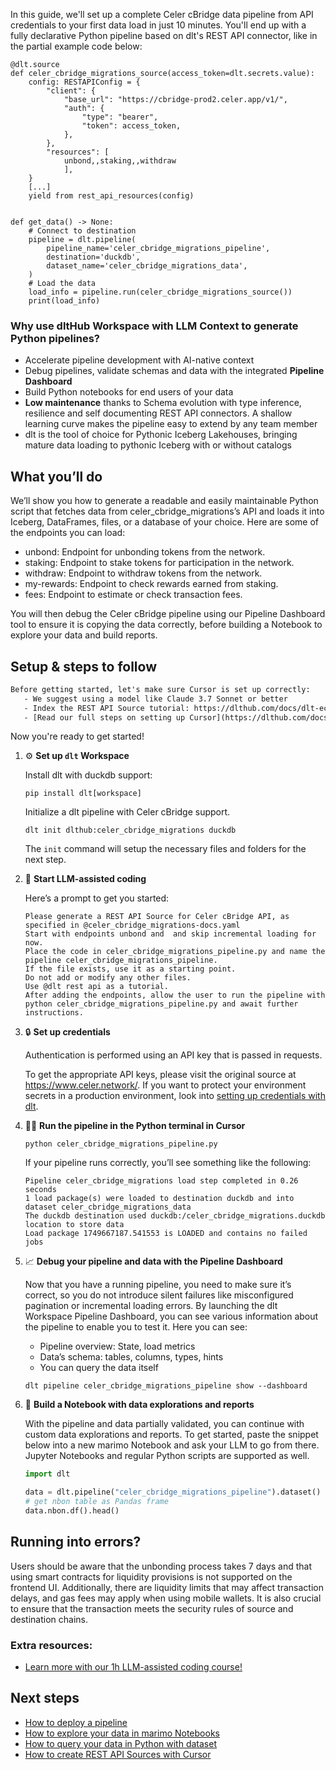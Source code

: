 In this guide, we'll set up a complete Celer cBridge data pipeline from API credentials to your first data load in just 10 minutes. You'll end up with a fully declarative Python pipeline based on dlt's REST API connector, like in the partial example code below:

```python-outcome
@dlt.source
def celer_cbridge_migrations_source(access_token=dlt.secrets.value):
    config: RESTAPIConfig = {
        "client": {
            "base_url": "https://cbridge-prod2.celer.app/v1/",
            "auth": {
                "type": "bearer",
                "token": access_token,
            },
        },
        "resources": [
            unbond,,staking,,withdraw
            ],
    }
    [...]
    yield from rest_api_resources(config)


def get_data() -> None:
    # Connect to destination
    pipeline = dlt.pipeline(
        pipeline_name='celer_cbridge_migrations_pipeline',
        destination='duckdb',
        dataset_name='celer_cbridge_migrations_data', 
    )
    # Load the data
    load_info = pipeline.run(celer_cbridge_migrations_source())
    print(load_info) 
```

### Why use dltHub Workspace with LLM Context to generate Python pipelines?

- Accelerate pipeline development with AI-native context
- Debug pipelines, validate schemas and data with the integrated **Pipeline Dashboard**
- Build Python notebooks for end users of your data
- **Low maintenance** thanks to Schema evolution with type inference, resilience and self documenting REST API connectors. A shallow learning curve makes the pipeline easy to extend by any team member
- dlt is the tool of choice for Pythonic Iceberg Lakehouses, bringing mature data loading to pythonic Iceberg with or without catalogs

## What you’ll do

We’ll show you how to generate a readable and easily maintainable Python script that fetches data from celer_cbridge_migrations’s API and loads it into Iceberg, DataFrames, files, or a database of your choice. Here are some of the endpoints you can load:

- unbond: Endpoint for unbonding tokens from the network.
- staking: Endpoint to stake tokens for participation in the network.
- withdraw: Endpoint to withdraw tokens from the network.
- my-rewards: Endpoint to check rewards earned from staking.
- fees: Endpoint to estimate or check transaction fees.

You will then debug the Celer cBridge pipeline using our Pipeline Dashboard tool to ensure it is copying the data correctly, before building a Notebook to explore your data and build reports.

## Setup & steps to follow

```default
Before getting started, let's make sure Cursor is set up correctly:
   - We suggest using a model like Claude 3.7 Sonnet or better
   - Index the REST API Source tutorial: https://dlthub.com/docs/dlt-ecosystem/verified-sources/rest_api/ and add it to context as **@dlt rest api**
   - [Read our full steps on setting up Cursor](https://dlthub.com/docs/dlt-ecosystem/llm-tooling/cursor-restapi#23-configuring-cursor-with-documentation)
```

Now you're ready to get started!

1. ⚙️ **Set up `dlt` Workspace**
    
    Install dlt with duckdb support:
    ```shell
    pip install dlt[workspace]
    ```

    Initialize a dlt pipeline with Celer cBridge support.
    ```shell
    dlt init dlthub:celer_cbridge_migrations duckdb
    ```

    The `init` command will setup the necessary files and folders for the next step.
    
2. 🤠 **Start LLM-assisted coding**
    
    Here’s a prompt to get you started:
    
    ```prompt
    Please generate a REST API Source for Celer cBridge API, as specified in @celer_cbridge_migrations-docs.yaml 
    Start with endpoints unbond and  and skip incremental loading for now. 
    Place the code in celer_cbridge_migrations_pipeline.py and name the pipeline celer_cbridge_migrations_pipeline. 
    If the file exists, use it as a starting point. 
    Do not add or modify any other files. 
    Use @dlt rest api as a tutorial. 
    After adding the endpoints, allow the user to run the pipeline with python celer_cbridge_migrations_pipeline.py and await further instructions.
    ```

    
3. 🔒 **Set up credentials** 
    
    Authentication is performed using an API key that is passed in requests.
    
    To get the appropriate API keys, please visit the original source at https://www.celer.network/.
    If you want to protect your environment secrets in a production environment, look into [setting up credentials with dlt](https://dlthub.com/docs/walkthroughs/add_credentials).
    
4. 🏃‍♀️ **Run the pipeline in the Python terminal in Cursor**
    
    ```shell
    python celer_cbridge_migrations_pipeline.py
    ```
    
    If your pipeline runs correctly, you’ll see something like the following:
    
    ```shell
    Pipeline celer_cbridge_migrations load step completed in 0.26 seconds
    1 load package(s) were loaded to destination duckdb and into dataset celer_cbridge_migrations_data
    The duckdb destination used duckdb:/celer_cbridge_migrations.duckdb location to store data
    Load package 1749667187.541553 is LOADED and contains no failed jobs
    ```
    
5. 📈 **Debug your pipeline and data with the Pipeline Dashboard**

    Now that you have a running pipeline, you need to make sure it’s correct, so you do not introduce silent failures like misconfigured pagination or incremental loading errors. By launching the dlt Workspace Pipeline Dashboard, you can see various information about the pipeline to enable you to test it. Here you can see:
    - Pipeline overview: State, load metrics
    - Data’s schema: tables, columns, types, hints
    - You can query the data itself
    
    ```shell
    dlt pipeline celer_cbridge_migrations_pipeline show --dashboard
    ```
    
6. 🐍 **Build a Notebook with data explorations and reports**

    With the pipeline and data partially validated, you can continue with custom data explorations and reports. To get started, paste the snippet below into a new marimo Notebook and ask your LLM to go from there. Jupyter Notebooks and regular Python scripts are supported as well.

    
    ```python
    import dlt

   data = dlt.pipeline("celer_cbridge_migrations_pipeline").dataset()
   # get nbon table as Pandas frame
   data.nbon.df().head()
    ```

## Running into errors?

Users should be aware that the unbonding process takes 7 days and that using smart contracts for liquidity provisions is not supported on the frontend UI. Additionally, there are liquidity limits that may affect transaction delays, and gas fees may apply when using mobile wallets. It is also crucial to ensure that the transaction meets the security rules of source and destination chains.

### Extra resources:

- [Learn more with our 1h LLM-assisted coding course!](https://www.youtube.com/watch?v=GGid70rnJuM)

## Next steps

- [How to deploy a pipeline](https://dlthub.com/docs/walkthroughs/deploy-a-pipeline)
- [How to explore your data in marimo Notebooks](https://dlthub.com/docs/general-usage/dataset-access/marimo)
- [How to query your data in Python with dataset](https://dlthub.com/docs/general-usage/dataset-access/dataset)
- [How to create REST API Sources with Cursor](https://dlthub.com/docs/dlt-ecosystem/llm-tooling/cursor-restapi)